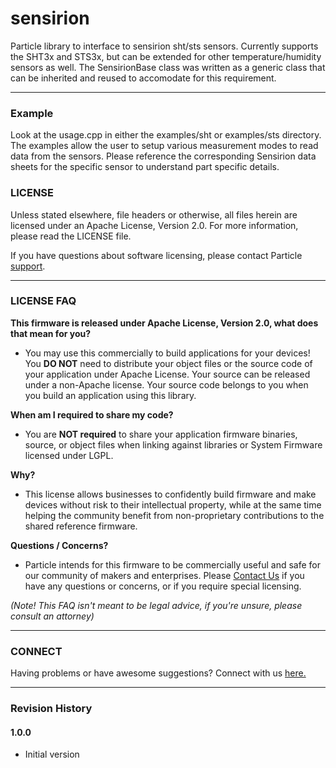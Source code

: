 # sensirion
Particle library to interface to sensirion sht/sts sensors. Currently supports the 
SHT3x and STS3x, but can be extended for other temperature/humidity sensors as well. 
The SensirionBase class was written as a generic class that can be inherited 
and reused to accomodate for this requirement.

---
### Example
Look at the usage.cpp in either the examples/sht or examples/sts directory. The
examples allow the user to setup various measurement modes to read data from the
sensors. Please reference the corresponding Sensirion data sheets for the specific
sensor to understand part specific details. 
### LICENSE

Unless stated elsewhere, file headers or otherwise, all files herein are licensed under an Apache License, Version 2.0. For more information, please read the LICENSE file.

If you have questions about software licensing, please contact Particle [support](https://support.particle.io/).

---

### LICENSE FAQ

**This firmware is released under Apache License, Version 2.0, what does that mean for you?**

 * You may use this commercially to build applications for your devices!  You **DO NOT** need to distribute your object files or the source code of your application under Apache License.  Your source can be released under a non-Apache license.  Your source code belongs to you when you build an application using this library.

**When am I required to share my code?**

 * You are **NOT required** to share your application firmware binaries, source, or object files when linking against libraries or System Firmware licensed under LGPL.

**Why?**

 * This license allows businesses to confidently build firmware and make devices without risk to their intellectual property, while at the same time helping the community benefit from non-proprietary contributions to the shared reference firmware.

**Questions / Concerns?**

 * Particle intends for this firmware to be commercially useful and safe for our community of makers and enterprises.  Please [Contact Us](https://support.particle.io/) if you have any questions or concerns, or if you require special licensing.

_(Note!  This FAQ isn't meant to be legal advice, if you're unsure, please consult an attorney)_

---

### CONNECT

Having problems or have awesome suggestions? Connect with us [here.](https://community.particle.io/)

---

### Revision History

#### 1.0.0
* Initial version

